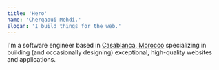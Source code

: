 ```yaml
---
title: 'Hero'
name: 'Cherqaoui Mehdi.'
slogan: 'I build things for the web.'
---
```


I'm a software engineer based in [Casablanca, Morocco](https://www.google.com/search?q=casablanca+Morocco) specializing in building (and occasionally designing) exceptional, high-quality websites and applications.
